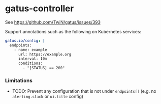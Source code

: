 # gatus-controller
See https://github.com/TwiN/gatus/issues/393


Support annotations such as the following on Kubernetes services:
```yaml
gatus.io/config: |
  endpoints:
    - name: example
      url: https://example.org
      interval: 10m
      conditions:
        - "[STATUS] == 200"
```

### Limitations
- TODO: Prevent any configuration that is not under `endpoints[]` (e.g. no `alerting.slack` or `ui.title` config) 
